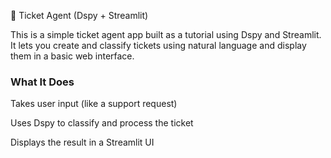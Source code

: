 🎫 Ticket Agent (Dspy + Streamlit)

This is a simple ticket agent app built as a tutorial using Dspy and Streamlit. It lets you create and classify tickets using natural language and display them in a basic web interface.

### What It Does

Takes user input (like a support request)

Uses Dspy to classify and process the ticket

Displays the result in a Streamlit UI